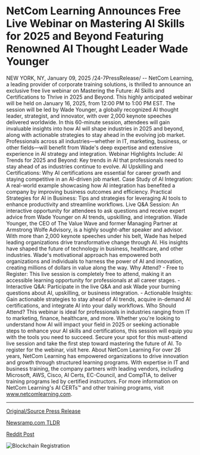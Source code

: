 # NetCom Learning Announces Free Live Webinar on Mastering AI Skills for 2025 and Beyond Featuring Renowned AI Thought Leader Wade Younger

NEW YORK, NY, January 09, 2025 /24-7PressRelease/ -- NetCom Learning, a leading provider of corporate training solutions, is thrilled to announce an exclusive free live webinar on Mastering the Future: AI Skills and Certifications to Thrive in 2025 and Beyond. This highly anticipated webinar will be held on January 16, 2025, from 12:00 PM to 1:00 PM EST. The session will be led by Wade Younger, a globally recognized AI thought leader, strategist, and innovator, with over 2,000 keynote speeches delivered worldwide.   In this 60-minute session, attendees will gain invaluable insights into how AI will shape industries in 2025 and beyond, along with actionable strategies to stay ahead in the evolving job market. Professionals across all industries—whether in IT, marketing, business, or other fields—will benefit from Wade's deep expertise and extensive experience in AI strategy and integration.   Webinar Highlights Include:   AI Trends for 2025 and Beyond: Key trends in AI that professionals need to stay ahead of as industries continue to evolve.   AI Upskilling and Certifications: Why AI certifications are essential for career growth and staying competitive in an AI-driven job market.   Case Study of AI Integration: A real-world example showcasing how AI integration has benefited a company by improving business outcomes and efficiency.   Practical Strategies for AI in Business: Tips and strategies for leveraging AI tools to enhance productivity and streamline workflows.   Live Q&A Session: An interactive opportunity for attendees to ask questions and receive expert advice from Wade Younger on AI trends, upskilling, and integration.   Wade Younger, the CEO of The Value Wave and former Managing Partner at Armstrong Wolfe Advisory, is a highly sought-after speaker and advisor. With more than 2,000 keynote speeches under his belt, Wade has helped leading organizations drive transformative change through AI. His insights have shaped the future of technology in business, healthcare, and other industries. Wade's motivational approach has empowered both organizations and individuals to harness the power of AI and innovation, creating millions of dollars in value along the way.   Why Attend?   - Free to Register: This live session is completely free to attend, making it an accessible learning opportunity for professionals at all career stages.   - Interactive Q&A: Participate in the live Q&A and ask Wade your burning questions about AI, upskilling, or business integration.   - Actionable Insights: Gain actionable strategies to stay ahead of AI trends, acquire in-demand AI certifications, and integrate AI into your daily workflows.   Who Should Attend?  This webinar is ideal for professionals in industries ranging from IT to marketing, finance, healthcare, and more. Whether you're looking to understand how AI will impact your field in 2025 or seeking actionable steps to enhance your AI skills and certifications, this session will equip you with the tools you need to succeed.   Secure your spot for this must-attend live session and take the first step toward mastering the future of AI.   To register for the webinar, visit here.  About NetCom Learning  For over 26 years, NetCom Learning has empowered organizations to drive innovation and growth through structured learning programs. With expertise in IT and business training, the company partners with leading vendors, including Microsoft, AWS, Cisco, AI Certs, EC-Council, and CompTIA, to deliver training programs led by certified instructors.   For more information on NetCom Learning's AI CERTs™ and other training programs, visit www.netcomlearning.com. 

---

[Original/Source Press Release](https://www.24-7pressrelease.com/press-release/517678/netcom-learning-announces-free-live-webinar-on-mastering-ai-skills-for-2025-and-beyond-featuring-renowned-ai-thought-leader-wade-younger)
                    

[Newsramp.com TLDR](https://newsramp.com/curated-news/netcom-learning-hosts-free-webinar-on-mastering-the-future-of-ai-in-2025-and-beyond/809cdf80e11153984c52fe071fe4ae93) 

 



[Reddit Post](https://www.reddit.com/r/newsramp/comments/1hx8697/netcom_learning_hosts_free_webinar_on_mastering/) 



![Blockchain Registration](https://cdn.newsramp.app/24-7PressRelease/qrcode/251/9/bendqCcs.webp)